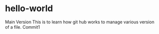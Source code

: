 # hello-world
Main Version
This is to learn how git hub works to manage various version of a file. Commit1
